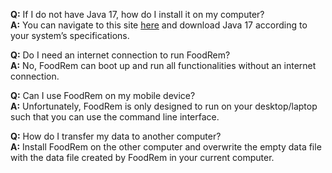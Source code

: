 <!-- markdownlint-disable-file first-line-h1 -->
**Q:** If I do not have Java 17, how do I install it on my computer? <br>
**A:** You can navigate to this site [here](https://docs.oracle.com/en/java/javase/17/install/overview-jdk-installation.html) and download Java 17 according to your system’s specifications.

**Q:** Do I need an internet connection to run FoodRem? <br>
**A:** No, FoodRem can boot up and run all functionalities without an internet connection.

**Q:** Can I use FoodRem on my mobile device?<br>
**A:** Unfortunately, FoodRem is only designed to run on your desktop/laptop such that you can use the command line interface.

**Q:** How do I transfer my data to another computer?<br>
**A:** Install FoodRem on the other computer and overwrite the empty data file with the data file created by FoodRem in your current computer.
